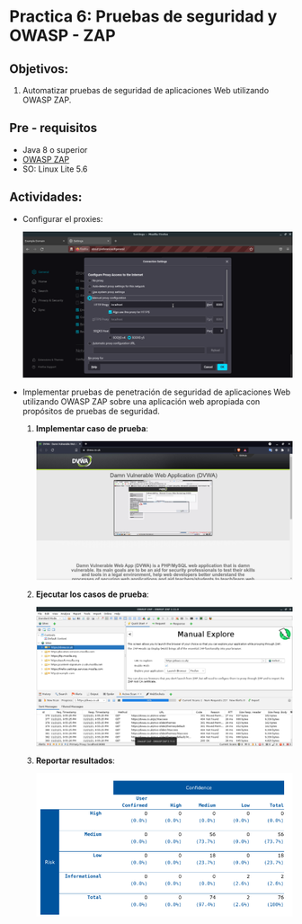 # Practica 6: Pruebas de seguridad y OWASP - ZAP

## Objetivos:

1. Automatizar pruebas de seguridad de aplicaciones Web utilizando OWASP ZAP.

## Pre - requisitos

* Java 8 o superior
* [OWASP ZAP](https://www.zaproxy.org/)
* SO: Linux Lite 5.6

## Actividades: 

* Configurar el proxies:

    ![Configurando proxy](docs/05_configuracion_proxy.png)

* Implementar pruebas de penetración de seguridad de aplicaciones Web utilizando OWASP ZAP sobre una aplicación web apropiada con propósitos de pruebas de seguridad.

    1. **Implementar caso de prueba**:
        
        ![Casos de prueba](docs/07_pagina_prueba_02.png)

    2. **Ejecutar los casos de prueba**:
        
        ![Ejecutar casos de prueba](docs/06_zap_windows.png)
    3. **Reportar resultados**:

        ![Reportar resultados](docs/08_reporte_level_risk.png)